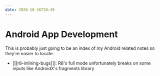 ```yaml
---
date: 2020-10-26T20:39
---
```


# Android App Development

This is probably just going to be an index of my Android related notes so they're easier to locate.

- [[[r8-inlining-bugs]]]: R8's full mode unfortunately breaks on some inputs like AndroidX's fragments library
